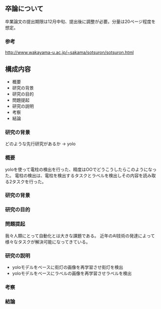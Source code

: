 ## 卒論について
卒業論文の提出期限は12月中旬、提出後に調整が必要。分量は20ページ程度を想定。
### 参考
http://www.wakayama-u.ac.jp/~sakama/sotsuron/sotsuron.html

## 構成内容
- 概要
- 研究の背景
- 研究の目的
- 問題提起
- 研究の説明
- 考察
- 結論

### 研究の背景
どのような先行研究があるか -> yolo

### 概要
yoloを使って電柱の検出を行った、精度はOOでどうこうしたらこのようになった。
電柱の検出は、電柱を検出するタスクとラベルを検出しその内容を読み取る2タスクを行った。
### 研究の背景
### 研究の目的
### 問題提起
我々人類にとって自動化とは大きな課題である。
近年のAI技術の発達によって様々なタスクが解決可能になってきている。

### 研究の説明
- yoloモデルをベースに街灯の画像を再学習させ街灯を検出
- yoloモデルをベースにラベルの画像を再学習させラベルを検出
### 考察

### 結論
